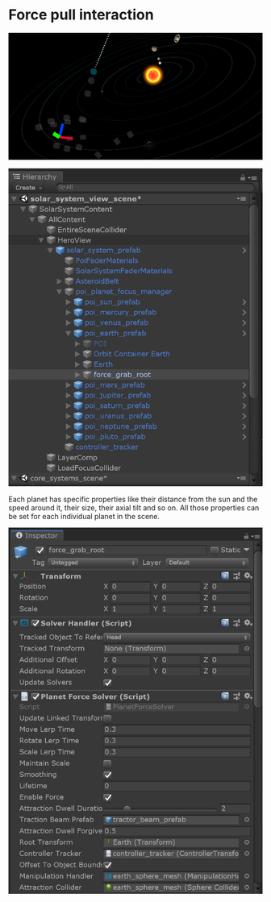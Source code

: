 # Force pull interaction

![Force pull interaction](Images/ge_app_force_pull.png)



![Force pull hierarchy](Images/ge_unity_force_pull_hierarchy.png)

Each planet has specific properties like their distance from the sun and the speed around it, their size, their axial tilt and so on. All those properties can be set for each individual planet in the scene.

![Force pull properties](Images/ge_unity_force_pull_properties.png)
